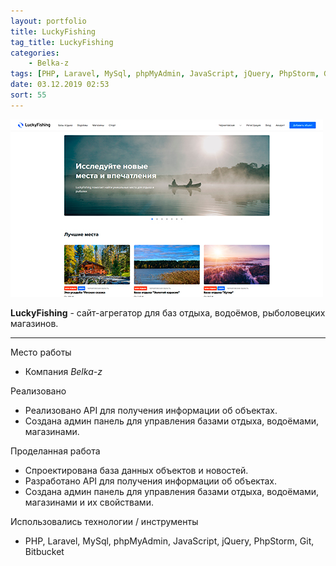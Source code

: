 ```yaml
---
layout: portfolio
title: LuckyFishing
tag_title: LuckyFishing
categories:
    - Belka-z
tags: [PHP, Laravel, MySql, phpMyAdmin, JavaScript, jQuery, PhpStorm, Git, Bitbucket]
date: 03.12.2019 02:53
sort: 55
---
```


![LuckyFishing](../../assets/img/work/luckyfishing.jpg)

**LuckyFishing** - сайт-агрегатор для баз отдыха, водоёмов, рыболовецких магазинов.

---

Место работы

* Компания _Belka-z_

Реализовано

* Реализовано API для получения информации об объектах.
* Создана админ панель для управления базами отдыха, водоёмами, магазинами.

Проделанная работа

* Спроектирована база данных объектов и новостей.
* Разработано API для получения информации об объектах.
* Создана админ панель для управления базами отдыха, водоёмами, магазинами и их свойствами.


Использовались технологии / инструменты

* PHP, Laravel, MySql, phpMyAdmin, JavaScript, jQuery, PhpStorm, Git, Bitbucket

